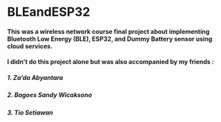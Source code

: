 # BLEandESP32

#### This was a wireless network course final project about implementing Bluetooth Low Energy (BLE), ESP32, and Dummy Battery sensor using cloud services.
#### I didn't do this project alone but was also accompanied by my friends :
##### 1. Za’da Abyantara
##### 2. Bagoes Sandy Wicaksono
##### 3. Tio Setiawan
